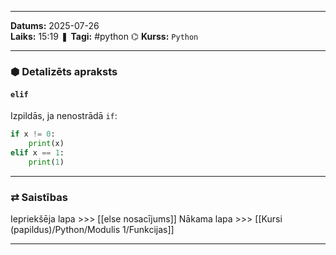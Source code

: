 ___
**Datums:** 2025-07-26   
**Laiks:** 15:19 
❚ **Tagi:** #python 
⌬ **Kurss:**  `Python`

---
### ⬢ Detalizēts apraksts
#### `elif`

Izpildās, ja nenostrādā `if`:

```python
if x != 0:
    print(x)
elif x == 1:
	print(1)
```

---
### ⇄ Saistības
Iepriekšēja lapa >>> [[else nosacījums]]
Nākama lapa >>> [[Kursi (papildus)/Python/Modulis 1/Funkcijas]]
___
